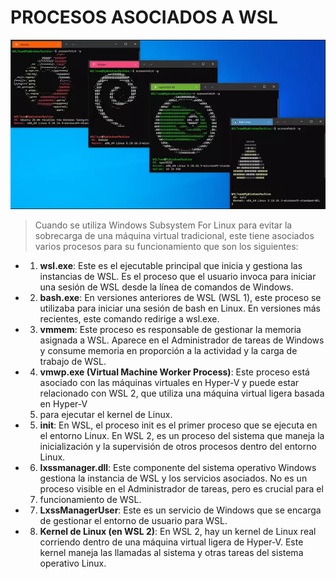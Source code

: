 # PROCESOS ASOCIADOS A WSL

<img src="img/procesos.PNG" alt="procesos" width="900px">

> Cuando se utiliza Windows Subsystem For Linux para evitar la sobrecarga de una máquina virtual tradicional, este tiene asociados varios procesos para su funcionamiento que son los siguientes:

* 1. **wsl.exe**: Este es el ejecutable principal que inicia y gestiona las instancias de WSL. Es el proceso que el usuario invoca para iniciar una sesión de WSL desde la línea de comandos de Windows.

* 2. **bash.exe**: En versiones anteriores de WSL (WSL 1), este proceso se utilizaba para iniciar una sesión de bash en Linux. En versiones más recientes, este comando redirige a wsl.exe.

* 3. **vmmem**: Este proceso es responsable de gestionar la memoria asignada a WSL. Aparece en el Administrador de tareas de Windows y consume memoria en proporción a la actividad y la carga de trabajo de WSL.

* 4. **vmwp.exe (Virtual Machine Worker Process)**: Este proceso está asociado con las máquinas virtuales en Hyper-V y puede estar relacionado con WSL 2, que utiliza una máquina virtual ligera basada en Hyper-V
  5. para ejecutar el kernel de Linux.

* 5. **init**: En WSL, el proceso init es el primer proceso que se ejecuta en el entorno Linux. En WSL 2, es un proceso del sistema que maneja la inicialización y la supervisión de otros procesos dentro del entorno Linux.

* 6. **lxssmanager.dll**: Este componente del sistema operativo Windows gestiona la instancia de WSL y los servicios asociados. No es un proceso visible en el Administrador de tareas, pero es crucial para el
  7. funcionamiento de WSL.

* 7. **LxssManagerUser**: Este es un servicio de Windows que se encarga de gestionar el entorno de usuario para WSL.

* 8. **Kernel de Linux (en WSL 2)**: En WSL 2, hay un kernel de Linux real corriendo dentro de una máquina virtual ligera de Hyper-V. Este kernel maneja las llamadas al sistema y otras tareas del sistema operativo Linux.

